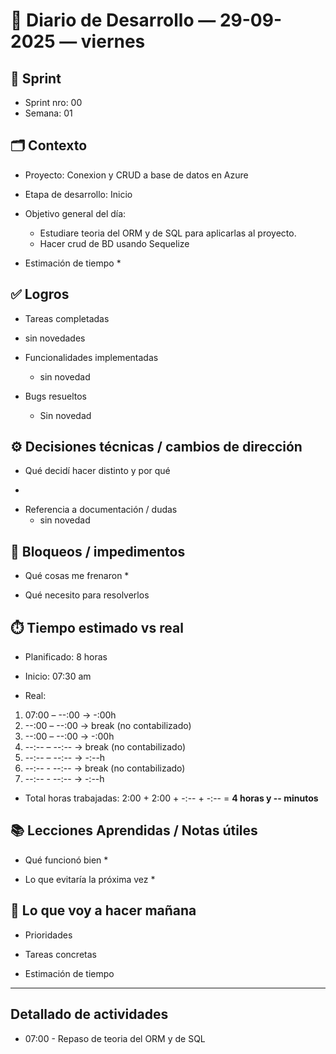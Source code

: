 # 📓 Diario de Desarrollo — 29-09-2025 — viernes
## 🏃 Sprint
- Sprint nro: 00
- Semana: 01

## 🗂️ Contexto
- Proyecto: Conexion y CRUD a base de datos en Azure 
- Etapa de desarrollo: Inicio
- Objetivo general del día: 
  * Estudiare teoria del ORM y de SQL para aplicarlas al proyecto. 
  * Hacer crud de BD usando Sequelize


- Estimación de tiempo
  * 


## ✅ Logros
- Tareas completadas 
 * sin novedades

- Funcionalidades implementadas
  * sin novedad

- Bugs resueltos
  * Sin novedad

## ⚙️ Decisiones técnicas / cambios de dirección
- Qué decidí hacer distinto y por qué
 * 

- Referencia a documentación / dudas
  * sin novedad

## 🚧 Bloqueos / impedimentos
- Qué cosas me frenaron
  * 

- Qué necesito para resolverlos


## ⏱️ Tiempo estimado vs real

 - Planificado: 8 horas

 - Inicio: 07:30 am

 - Real:

  1. 07:00 – --:00 → -:00h
  2. --:00 – --:00 → break (no contabilizado)
  3. --:00 – --:00 → -:00h
  3. --:-- – --:-- → break (no contabilizado)
  3. --:-- – --:-- → -:--h
  4. --:-- - --:-- → break (no contabilizado)
  5. --:-- - --:-- → -:--h

 - Total horas trabajadas: 2:00 + 2:00 + -:-- + -:--  = **4 horas y -- minutos**

## 📚 Lecciones Aprendidas / Notas útiles
- Qué funcionó bien
  * 

- Lo que evitaría la próxima vez
  * 

## 🔮 Lo que voy a hacer mañana
- Prioridades

- Tareas concretas

- Estimación de tiempo

---

## Detallado de actividades

 - 07:00 - Repaso de teoria del ORM y de SQL